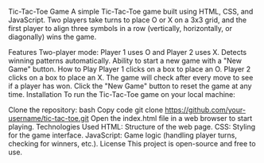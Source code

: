 Tic-Tac-Toe Game
A simple Tic-Tac-Toe game built using HTML, CSS, and JavaScript. Two players take turns to place O or X on a 3x3 grid, and the first player to align three symbols in a row (vertically, horizontally, or diagonally) wins the game.

Features
Two-player mode: Player 1 uses O and Player 2 uses X.
Detects winning patterns automatically.
Ability to start a new game with a "New Game" button.
How to Play
Player 1 clicks on a box to place an O.
Player 2 clicks on a box to place an X.
The game will check after every move to see if a player has won.
Click the "New Game" button to reset the game at any time.
Installation
To run the Tic-Tac-Toe game on your local machine:

Clone the repository:
bash
Copy code
git clone https://github.com/your-username/tic-tac-toe.git
Open the index.html file in a web browser to start playing.
Technologies Used
HTML: Structure of the web page.
CSS: Styling for the game interface.
JavaScript: Game logic (handling player turns, checking for winners, etc.).
License
This project is open-source and free to use.


